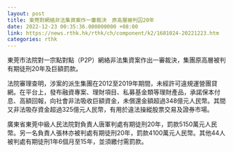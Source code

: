```yaml
---
layout: post
title: 東莞對網絡非法集資案作一審裁決　原高層被判囚20年
date: 2022-12-23 00:35:36.000000000 +08:00
link: https://news.rthk.hk/rthk/ch/component/k2/1681024-20221223.htm
categories: rthk
---
```


東莞市法院對一宗點對點（P2P）網絡非法集資案作出一審裁決，集團原高層被判有期徒刑20年及巨額罰款。

法院審理查明，涉案的派生集團在2012至2019年期間，未經許可違規運營團貸網。在平台上，發布融資專案、理財項目、私募基金類等理財產品，承諾保本付息、高額回報，向社會非法吸收巨額資金，未償還金額超過348億元人民幣。其間又非法吸存資金超過325億元人民幣，有用於違法操縱股票交易及證券市場。

廣東省東莞中級人民法院對負責人唐軍判處有期徒刑20年，罰款5150萬元人民幣。另一名負責人張林亦被判處有期徒刑20年，罰款4100萬元人民幣。其他44人被判處有期徒刑1年6個月至15年，並須繳付需罰款。
